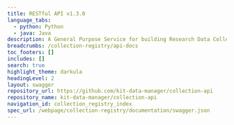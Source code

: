 ```yaml
---
title: RESTful API v1.3.0
language_tabs:
  - python: Python
  - java: Java 
description: A General Purpose Service for building Research Data Collections.
breadcrumbs: /collection-registry/api-docs
toc_footers: []
includes: []
search: true
highlight_theme: darkula
headingLevel: 2
layout: swagger
repository_url: https://github.com/kit-data-manager/collection-api
repository_name: kit-data-manager/collection-api
navigation_id: collection_registry_index 
spec_url: /webpage/collection-registry/documentation/swagger.json
---
```

